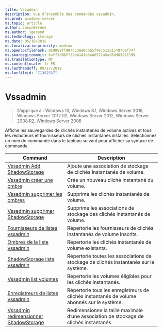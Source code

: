 ```yaml
---
title: Vssadmin
description: Vue d’ensemble des commandes vssadmin.
ms.prod: windows-server
ms.topic: article
author: JasonGerend
ms.author: jgerend
ms.technology: storage
ms.date: 05/18/2018
ms.localizationpriority: medium
ms.openlocfilehash: 910089ff907dc3ee0cab5f48c513615407cef74f
ms.sourcegitcommit: 6aff3d88ff22ea141a6ea6572a5ad8dd6321f199
ms.translationtype: MT
ms.contentlocale: fr-FR
ms.lasthandoff: 09/27/2019
ms.locfileid: "71362537"
---
```

# <a name="vssadmin"></a>Vssadmin

>S’applique à : Windows 10, Windows 8.1, Windows Server 2016, Windows Server 2012 R2, Windows Server 2012, Windows Server 2008 R2, Windows Server 2008

Affiche les sauvegardes de clichés instantanés de volume actives et tous les rédacteurs et fournisseurs de clichés instantanés installés. Sélectionnez un nom de commande dans le tableau suivant pour afficher sa syntaxe de commande.

|Command|Description|
|---|---|
|[Vssadmin Add ShadowStorage](https://docs.microsoft.com/previous-versions/windows/it-pro/windows-server-2012-r2-and-2012/cc788051(v%3dws.11))|Ajoute une association de stockage de clichés instantanés de volume.|
|[Vssadmin créer une ombre](https://docs.microsoft.com/previous-versions/windows/it-pro/windows-server-2012-r2-and-2012/cc788055(v%3dws.11))|Crée un nouveau cliché instantané du volume.|
|[Vssadmin supprimer les ombres](vssadmin-delete-shadows.md)|Supprime les clichés instantanés de volume.|
|[Vssadmin supprimer ShadowStorage](https://docs.microsoft.com/previous-versions/windows/it-pro/windows-server-2012-r2-and-2012/cc785461(v%3dws.11))|Supprime les associations de stockage des clichés instantanés de volume.|
|[Fournisseurs de listes vssadmin](https://docs.microsoft.com/previous-versions/windows/it-pro/windows-server-2012-r2-and-2012/cc788108(v%3dws.11))|Répertorie les fournisseurs de clichés instantanés de volume inscrits.|
|[Ombres de la liste vssadmin](vssadmin-list-shadows.md)|Répertorie les clichés instantanés de volume existants.|
|[ShadowStorage liste vssadmin](https://docs.microsoft.com/previous-versions/windows/it-pro/windows-server-2012-r2-and-2012/cc788045(v%3dws.11))|Répertorie toutes les associations de stockage de clichés instantanés sur le système.|
|[Vssadmin list volumes](https://docs.microsoft.com/previous-versions/windows/it-pro/windows-server-2012-r2-and-2012/cc788064(v%3dws.11))|Répertorie les volumes éligibles pour les clichés instantanés.|
|[Enregistreurs de listes vssadmin](vssadmin-list-writers.md)|Répertorie tous les enregistreurs de clichés instantanés de volume abonnés sur le système.|
|[Vssadmin redimensionner ShadowStorage](https://docs.microsoft.com/previous-versions/windows/it-pro/windows-server-2012-r2-and-2012/cc788050(v%3dws.11))|Redimensionne la taille maximale d’une association de stockage de clichés instantanés.|